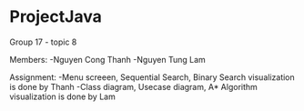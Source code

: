 # ProjectJava

Group 17 - topic 8

Members:
-Nguyen Cong Thanh
-Nguyen Tung Lam

Assignment:
-Menu screeen, Sequential Search, Binary Search visualization is done by Thanh
-Class diagram, Usecase diagram, A* Algorithm visualization is done by Lam